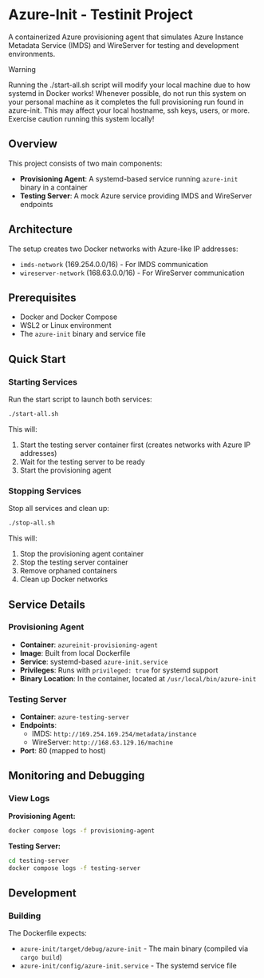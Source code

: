 # Azure-Init - Testinit Project

A containerized Azure provisioning agent that simulates Azure Instance Metadata Service (IMDS) and WireServer for testing and development environments.

> [!WARNING]
>
> Running the ./start-all.sh script will modify your local machine due to how systemd in Docker works!
> Whenever possible, do not run this system on your personal machine as it completes the full provisioning run found in azure-init.
> This may affect your local hostname, ssh keys, users, or more.
> Exercise caution running this system locally!

## Overview

This project consists of two main components:
- **Provisioning Agent**: A systemd-based service running `azure-init` binary in a container
- **Testing Server**: A mock Azure service providing IMDS and WireServer endpoints

## Architecture

The setup creates two Docker networks with Azure-like IP addresses:
- `imds-network` (169.254.0.0/16) - For IMDS communication
- `wireserver-network` (168.63.0.0/16) - For WireServer communication

## Prerequisites

- Docker and Docker Compose
- WSL2 or Linux environment
- The `azure-init` binary and service file

## Quick Start

### Starting Services

Run the start script to launch both services:

```bash
./start-all.sh
```

This will:
1. Start the testing server container first (creates networks with Azure IP addresses)
2. Wait for the testing server to be ready
3. Start the provisioning agent

### Stopping Services

Stop all services and clean up:

```bash
./stop-all.sh
```

This will:
1. Stop the provisioning agent container
2. Stop the testing server container
3. Remove orphaned containers
4. Clean up Docker networks

## Service Details

### Provisioning Agent

- **Container**: `azureinit-provisioning-agent`
- **Image**: Built from local Dockerfile
- **Service**: systemd-based `azure-init.service`
- **Privileges**: Runs with `privileged: true` for systemd support
- **Binary Location**: In the container, located at `/usr/local/bin/azure-init`

### Testing Server

- **Container**: `azure-testing-server`
- **Endpoints**:
  - IMDS: `http://169.254.169.254/metadata/instance`
  - WireServer: `http://168.63.129.16/machine`
- **Port**: 80 (mapped to host)

## Monitoring and Debugging

### View Logs

**Provisioning Agent:**
```bash
docker compose logs -f provisioning-agent
```

**Testing Server:**
```bash
cd testing-server
docker compose logs -f testing-server
```

## Development

### Building

The Dockerfile expects:
- `azure-init/target/debug/azure-init` - The main binary (compiled via `cargo build`)
- `azure-init/config/azure-init.service` - The systemd service file
